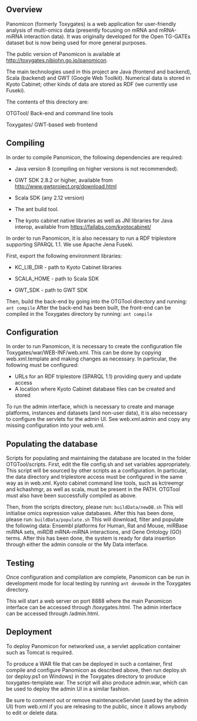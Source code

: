 ## Overview

Panomicon (formerly Toxygates) is a web application for user-friendly analysis of multi-omics data (presently focusing on mRNA and mRNA-miRNA interaction data). It was originally developed for the Open TG-GATEs dataset but is now being used for more general purposes.

The public version of Panomicon is available at http://toxygates.nibiohn.go.jp/panomicon.

The main technologies used in this project are Java (frontend and backend), Scala (backend) and GWT (Google Web Toolkit). Numerical data is stored in Kyoto Cabinet; other kinds of data are stored as RDF (we currently use Fuseki).

The contents of this directory are:

OTGTool/ 
Back-end and command line tools

Toxygates/
GWT-based web frontend

## Compiling

In order to compile Panomicon, the following dependencies are required:

* Java version 8 (compiling on higher versions is not recommended).

* GWT SDK 2.8.2 or higher, available from http://www.gwtproject.org/download.html

* Scala SDK (any 2.12 version)

* The ant build tool.

* The kyoto cabinet native libraries as well as JNI libraries for Java interop, available from https://fallabs.com/kyotocabinet/

In order to run Panomicon, it is also necessary to run a RDF triplestore supporting SPARQL 1.1. We use Apache Jena Fuseki.

First, export the following environment libraries:

* KC_LIB_DIR - path to Kyoto Cabinet libraries

* SCALA_HOME - path to Scala SDK

* GWT_SDK - path to GWT SDK

Then, build the back-end by going into the OTGTool directory and running:
`
ant compile
`
After the back-end has been built, the front-end can be compiled in the Toxygates directory by running:
`
ant compile
`

## Configuration

In order to run Panomicon, it is necessary to create the configuration file Toxygates/war/WEB-INF/web.xml. This can be done by copying web.xml.template and making changes as necessary.
In particular, the following must be configured:
* URLs for an RDF triplestore (SPARQL 1.1) providing query and update access
* A location where Kyoto Cabinet database files can be created and stored

To run the admin interface, which is necessary to create and manage platforms, instances and datasets (and non-user data),
it is also necessary to configure the servlets for the admin UI. See web.xml.admin and copy any missing configuration into your web.xml.

## Populating the database

Scripts for populating and maintaining the database are located in the folder OTGTool/scripts.
First, edit the file config.sh and set variables appropriately. This script will be sourced by other scripts as a configuration.
In particular, the data directory and triplestore access must be configured in the same way as in web.xml.
Kyoto cabinet command line tools, such as kctreemgr and kchashmgr, as well as scala, must be present in the PATH.
OTGTool must also have been successfully compiled as above.

Then, from the scripts directory, please run: `buildData/newDB.sh`
This will initialise omics expression value databases.
After this has been done, please run: `buildData/populate.sh`
This will download, filter and populate the following data: 
Ensembl platforms for Human, Rat and Mouse, miRBase miRNA sets, miRDB mRNA-miRNA interactions, and Gene Ontology (GO) terms. 
After this has been done, the system is ready for data insertion through either the admin console or the My Data interface.


## Testing

Once configuration and compilation are complete, Panomicon can be run in development mode for local testing by running
`
ant devmode
`
in the Toxygates directory.

This will start a web server on port 8888 where the main Panomicon interface can be accessed through /toxygates.html. The admin interface can be accessed through /admin.html.

## Deployment

To deploy Panomicon for networked use, a servlet application container such as Tomcat is required. 

To produce a WAR file that can be deployed in such a container, first compile and configure Panomicon as described above, then run deploy.sh (or deploy.ps1 on Windows) in the Toxygates directory to  produce toxygates-template.war. The script will also produce admin.war, which can be used to deploy the admin UI in a similar fashion.

Be sure to comment out or remove maintenanceServlet (used by the admin UI) from web.xml if you are releasing to the public, since it allows anybody to edit or delete data.

